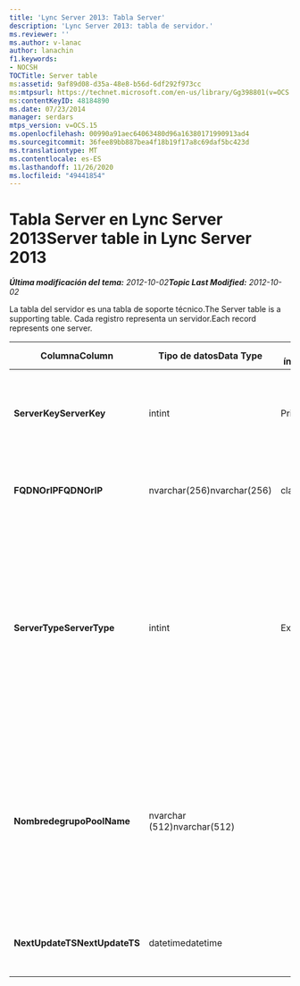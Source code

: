 ```yaml
---
title: 'Lync Server 2013: Tabla Server'
description: 'Lync Server 2013: tabla de servidor.'
ms.reviewer: ''
ms.author: v-lanac
author: lanachin
f1.keywords:
- NOCSH
TOCTitle: Server table
ms:assetid: 9af89d08-d35a-48e8-b56d-6df292f973cc
ms:mtpsurl: https://technet.microsoft.com/en-us/library/Gg398801(v=OCS.15)
ms:contentKeyID: 48184890
ms.date: 07/23/2014
manager: serdars
mtps_version: v=OCS.15
ms.openlocfilehash: 00990a91aec64063480d96a16380171990913ad4
ms.sourcegitcommit: 36fee89bb887bea4f18b19f17a8c69daf5bc423d
ms.translationtype: MT
ms.contentlocale: es-ES
ms.lasthandoff: 11/26/2020
ms.locfileid: "49441854"
---
```

# <a name="server-table-in-lync-server-2013"></a><span data-ttu-id="0875f-103">Tabla Server en Lync Server 2013</span><span class="sxs-lookup"><span data-stu-id="0875f-103">Server table in Lync Server 2013</span></span>

<div data-xmlns="http://www.w3.org/1999/xhtml">

<div class="topic" data-xmlns="http://www.w3.org/1999/xhtml" data-msxsl="urn:schemas-microsoft-com:xslt" data-cs="https://msdn.microsoft.com/">

<div data-asp="https://msdn2.microsoft.com/asp">



</div>

<div id="mainSection">

<div id="mainBody"><span data-ttu-id="0875f-104">

<span> </span></span><span class="sxs-lookup"><span data-stu-id="0875f-104">

<span> </span></span></span>

<span data-ttu-id="0875f-105">_**Última modificación del tema:** 2012-10-02_</span><span class="sxs-lookup"><span data-stu-id="0875f-105">_**Topic Last Modified:** 2012-10-02_</span></span>

<span data-ttu-id="0875f-106">La tabla del servidor es una tabla de soporte técnico.</span><span class="sxs-lookup"><span data-stu-id="0875f-106">The Server table is a supporting table.</span></span> <span data-ttu-id="0875f-107">Cada registro representa un servidor.</span><span class="sxs-lookup"><span data-stu-id="0875f-107">Each record represents one server.</span></span>


<table>
<colgroup>
<col style="width: 25%" />
<col style="width: 25%" />
<col style="width: 25%" />
<col style="width: 25%" />
</colgroup>
<thead>
<tr class="header">
<th><span data-ttu-id="0875f-108"><strong>Columna</strong></span><span class="sxs-lookup"><span data-stu-id="0875f-108"><strong>Column</strong></span></span></th>
<th><span data-ttu-id="0875f-109"><strong>Tipo de datos</strong></span><span class="sxs-lookup"><span data-stu-id="0875f-109"><strong>Data Type</strong></span></span></th>
<th><span data-ttu-id="0875f-110"><strong>Clave o índice</strong></span><span class="sxs-lookup"><span data-stu-id="0875f-110"><strong>Key/Index</strong></span></span></th>
<th><span data-ttu-id="0875f-111"><strong>Detalles</strong></span><span class="sxs-lookup"><span data-stu-id="0875f-111"><strong>Details</strong></span></span></th>
</tr>
</thead>
<tbody>
<tr class="odd">
<td><p><span data-ttu-id="0875f-112"><strong>ServerKey</strong></span><span class="sxs-lookup"><span data-stu-id="0875f-112"><strong>ServerKey</strong></span></span></p></td>
<td><p><span data-ttu-id="0875f-113">int</span><span class="sxs-lookup"><span data-stu-id="0875f-113">int</span></span></p></td>
<td><p><span data-ttu-id="0875f-114">Primary</span><span class="sxs-lookup"><span data-stu-id="0875f-114">Primary</span></span></p></td>
<td><p><span data-ttu-id="0875f-115">Número único que identifica el servidor.</span><span class="sxs-lookup"><span data-stu-id="0875f-115">Unique number identifying the server.</span></span></p></td>
</tr>
<tr class="even">
<td><p><span data-ttu-id="0875f-116"><strong>FQDNOrIP</strong></span><span class="sxs-lookup"><span data-stu-id="0875f-116"><strong>FQDNOrIP</strong></span></span></p></td>
<td><p><span data-ttu-id="0875f-117">nvarchar(256)</span><span class="sxs-lookup"><span data-stu-id="0875f-117">nvarchar(256)</span></span></p></td>
<td><p><span data-ttu-id="0875f-118">clasificación</span><span class="sxs-lookup"><span data-stu-id="0875f-118">index</span></span></p></td>
<td><p><span data-ttu-id="0875f-119">Cadena de dirección MAC.</span><span class="sxs-lookup"><span data-stu-id="0875f-119">MAC address string.</span></span></p></td>
</tr>
<tr class="odd">
<td><p><span data-ttu-id="0875f-120"><strong>ServerType</strong></span><span class="sxs-lookup"><span data-stu-id="0875f-120"><strong>ServerType</strong></span></span></p></td>
<td><p><span data-ttu-id="0875f-121">int</span><span class="sxs-lookup"><span data-stu-id="0875f-121">int</span></span></p></td>
<td><p><span data-ttu-id="0875f-122">Extranjero</span><span class="sxs-lookup"><span data-stu-id="0875f-122">Foreign</span></span></p></td>
<td><p><span data-ttu-id="0875f-123">1: servidor de mediación</span><span class="sxs-lookup"><span data-stu-id="0875f-123">1: Mediation Server</span></span></p>
<p><span data-ttu-id="0875f-124">2: Server16394 de conferencia a/V: service32769 Edge: Gateway</span><span class="sxs-lookup"><span data-stu-id="0875f-124">2: A/V Conferencing Server16394: A/V Edge service32769: Gateway</span></span></p></td>
</tr>
<tr class="even">
<td><p><span data-ttu-id="0875f-125"><strong>Nombredegrupo</strong></span><span class="sxs-lookup"><span data-stu-id="0875f-125"><strong>PoolName</strong></span></span></p></td>
<td><p><span data-ttu-id="0875f-126">nvarchar (512)</span><span class="sxs-lookup"><span data-stu-id="0875f-126">nvarchar(512)</span></span></p></td>
<td></td>
<td><p><span data-ttu-id="0875f-127">Grupo al que pertenece el servidor.</span><span class="sxs-lookup"><span data-stu-id="0875f-127">Pool the server belongs to.</span></span> <span data-ttu-id="0875f-128">Solo es aplicable para el servidor de conferencia A/V.</span><span class="sxs-lookup"><span data-stu-id="0875f-128">Only applicable for the A/V Conferencing Server.</span></span></p></td>
</tr>
<tr class="odd">
<td><p><span data-ttu-id="0875f-129"><strong>NextUpdateTS</strong></span><span class="sxs-lookup"><span data-stu-id="0875f-129"><strong>NextUpdateTS</strong></span></span></p></td>
<td><p><span data-ttu-id="0875f-130">datetime</span><span class="sxs-lookup"><span data-stu-id="0875f-130">datetime</span></span></p></td>
<td></td>
<td><p><span data-ttu-id="0875f-131">Solo para uso interno.</span><span class="sxs-lookup"><span data-stu-id="0875f-131">For internal use only.</span></span></p></td>
</tr>
</tbody>
</table><span data-ttu-id="0875f-132">


</div>

<span> </span>

</div>

</div>

</span><span class="sxs-lookup"><span data-stu-id="0875f-132">


</div>

<span> </span>

</div>

</div>

</span></span></div>

